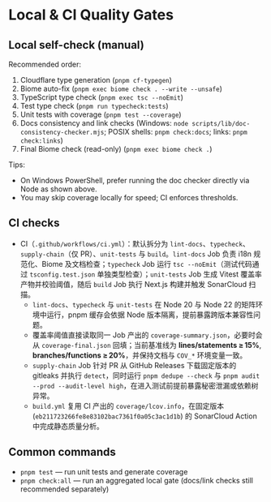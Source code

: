 # Local & CI Quality Gates

## Local self-check (manual)
Recommended order:
1. Cloudflare type generation (`pnpm cf-typegen`)
2. Biome auto-fix (`pnpm exec biome check . --write --unsafe`)
3. TypeScript type check (`pnpm exec tsc --noEmit`)
4. Test type check (`pnpm run typecheck:tests`)
5. Unit tests with coverage (`pnpm test --coverage`)
6. Docs consistency and link checks (Windows: `node scripts/lib/doc-consistency-checker.mjs`; POSIX shells: `pnpm check:docs`; links: `pnpm check:links`)
7. Final Biome check (read-only) (`pnpm exec biome check .`)

Tips:
- On Windows PowerShell, prefer running the doc checker directly via Node as shown above.
- You may skip coverage locally for speed; CI enforces thresholds.

## CI checks
- CI（`.github/workflows/ci.yml`）：默认拆分为 `lint-docs`、`typecheck`、`supply-chain`（仅 PR）、`unit-tests` 与 `build`。`lint-docs` Job 负责 i18n 规范化、Biome 及文档检查；`typecheck` Job 运行 `tsc --noEmit`（测试代码通过 `tsconfig.test.json` 单独类型检查）；`unit-tests` Job 生成 Vitest 覆盖率产物并校验阈值，随后 `build` Job 执行 Next.js 构建并触发 SonarCloud 扫描。
  - `lint-docs`、`typecheck` 与 `unit-tests` 在 Node 20 与 Node 22 的矩阵环境中运行，pnpm 缓存会依据 Node 版本隔离，提前暴露跨版本兼容性问题。
  - 覆盖率阈值直接读取同一 Job 产出的 `coverage-summary.json`，必要时会从 `coverage-final.json` 回填；当前基准线为 **lines/statements ≥ 15%**, **branches/functions ≥ 20%**，并保持文档与 `COV_*` 环境变量一致。
  - `supply-chain` Job 针对 PR 从 GitHub Releases 下载固定版本的 gitleaks 并执行 `detect`，同时运行 `pnpm dedupe --check` 与 `pnpm audit --prod --audit-level high`，在进入测试前提前暴露秘密泄漏或依赖树异常。
  - `build.yml` 复用 CI 产出的 `coverage/lcov.info`，在固定版本 (`eb211723266fe8e83102bac7361f0a05c3ac1d1b`) 的 SonarCloud Action 中完成静态质量分析。

## Common commands
- `pnpm test` — run unit tests and generate coverage
- `pnpm check:all` — run an aggregated local gate (docs/link checks still recommended separately)
